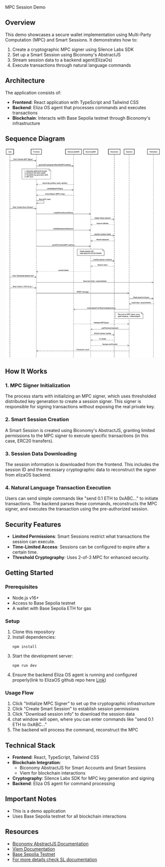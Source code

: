  MPC Session Demo

## Overview

This demo showcases a secure wallet implementation using Multi-Party Computation (MPC) and Smart Sessions. It demonstrates how to:

1. Create a cryptographic MPC signer using Silence Labs SDK
2. Set up a Smart Session using Biconomy's AbstractJS
3. Stream session data to a backend agent(ElizaOs)
4. Execute transactions through natural language commands

## Architecture

The application consists of:

- **Frontend**: React application with TypeScript and Tailwind CSS
- **Backend**: Eliza OS agent that processes commands and executes transactions
- **Blockchain**: Interacts with Base Sepolia testnet through Biconomy's infrastructure

## Sequence Diagram
![alt text](image.png)


## How It Works

### 1. MPC Signer Initialization
The process starts with initializing an MPC signer, which uses thresholded distributed key generation to create a session signer. This signer is responsible for signing transactions without exposing the real private key.

### 2. Smart Session Creation
A Smart Session is created using Biconomy's AbstractJS, granting limited permissions to the MPC signer to execute specific transactions (in this case, ERC20 transfers).

### 3. Session Data Downloading
The session information is downloaded from the frontend. This includes the session ID and the necessary cryptographic data to reconstruct the signer from elizaOS backend.

### 4. Natural Language Transaction Execution
Users can send simple commands like "send 0.1 ETH to 0xABC..." to initiate transactions. The backend parses these commands, reconstructs the MPC signer, and executes the transaction using the pre-authorized session.

## Security Features

- **Limited Permissions**: Smart Sessions restrict what transactions the session can execute.
- **Time-Limited Access**: Sessions can be configured to expire after a certain time.
- **Threshold Cryptography**: Uses 2-of-3 MPC for enhanced security.

## Getting Started

### Prerequisites

- Node.js v16+
- Access to Base Sepolia testnet
- A wallet with Base Sepolia ETH for gas

### Setup

1. Clone this repository
2. Install dependencies:
   ```
   npm install
   ```
3. Start the development server:
   ```
   npm run dev
   ```
4. Ensure the backend Eliza OS agent is running and configured properly(link to ElizaOS github repo here [Link](https://github.com/silence-laboratories/elizaSl/tree/bicoxsl ))



### Usage Flow

1. Click "Initialize MPC Signer" to set up the cryptographic infrastructure
2. Click "Create Smart Session" to establish session permissions
3. Click "Download session info" to download the session data
4. chat window will open, where you can enter commands like "send 0.1 ETH to 0xABC..."
5. The backend will process the command, reconstruct the MPC

## Technical Stack

- **Frontend**: React, TypeScript, Tailwind CSS
- **Blockchain Integration**: 
  - Biconomy AbstractJS for Smart Accounts and Smart Sessions
  - Viem for blockchain interactions
- **Cryptography**: Silence Labs SDK for MPC key generation and signing
- **Backend**: Eliza OS agent for command processing

## Important Notes

- This is a demo application
- Uses Base Sepolia testnet for all blockchain interactions

## Resources

- [Biconomy AbstractJS Documentation](https://docs.biconomy.io/docs/category/abstractjs)
- [Viem Documentation](https://viem.sh/)
- [Base Sepolia Testnet](https://docs.base.org/guides/build-with-base/network-information/)
- [For more details check SL documentation](https://docs.silencelaboratories.com/silent-shard-network-mpc-tss-avs/6qFeKkGD4YVu6YYlr0pQ/start-here/the-network-functionality/a-session-key-experience-with-account-abstraction-and-silent-network) 

